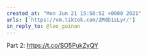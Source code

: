 ```yaml
---
created_at: "Mon Jun 21 15:50:52 +0000 2021"
urls: ['https://vm.tiktok.com/ZMdD1sLyr/']
in_reply_to: @leo_guinan
---
```


Part 2:
https://t.co/SO5PukZyQY